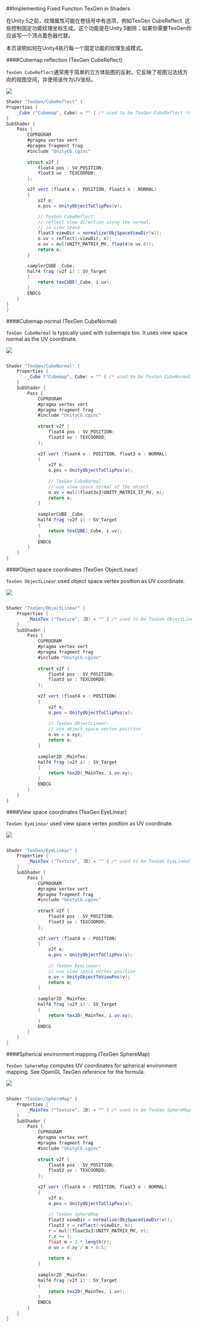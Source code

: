 ##Implementing Fixed Function TexGen in Shaders

在Unity 5之前，纹理属性可能在卷括号中有选项，例如TexGen CubeReflect. 这些控制固定功能纹理坐标生成。这个功能是在Unity 5删除；如果你需要TexGen你应该写一个顶点着色器代替。


本页说明如何在Unity4执行每一个固定功能的纹理生成模式。

####Cubemap reflection (TexGen CubeReflect)

`TexGen CubeReflect`通常用于简单的立方体贴图的反射。它反映了视图沿法线方向的视图空间，并使用该作为UV坐标。

![](/assets/TexGenCubeReflect.png)

```csharp
Shader "TexGen/CubeReflect" {
Properties {
    _Cube ("Cubemap", Cube) = "" { /* used to be TexGen CubeReflect */ }
}
SubShader { 
    Pass { 
        CGPROGRAM
        #pragma vertex vert
        #pragma fragment frag
        #include "UnityCG.cginc"
        
        struct v2f {
            float4 pos : SV_POSITION;
            float3 uv : TEXCOORD0;
        };

        v2f vert (float4 v : POSITION, float3 n : NORMAL)
        {
            v2f o;
            o.pos = UnityObjectToClipPos(v);

            // TexGen CubeReflect:
            // reflect view direction along the normal,
            // in view space
            float3 viewDir = normalize(ObjSpaceViewDir(v));
            o.uv = reflect(-viewDir, n);
            o.uv = mul(UNITY_MATRIX_MV, float4(o.uv,0));
            return o;
        }

        samplerCUBE _Cube;
        half4 frag (v2f i) : SV_Target
        {
            return texCUBE(_Cube, i.uv);
        }
        ENDCG 
    } 
}
}
```

####Cubemap normal (TexGen CubeNormal)

`TexGen CubeNormal` is typically used with cubemaps too. It uses view space normal as the UV coordinate.


![](/assets/TexGenCubeNormal.png)

```csharp

Shader "TexGen/CubeNormal" {
    Properties {
        _Cube ("Cubemap", Cube) = "" { /* used to be TexGen CubeNormal */ }
    }
    SubShader { 
        Pass { 
            CGPROGRAM
            #pragma vertex vert
            #pragma fragment frag
            #include "UnityCG.cginc"
            
            struct v2f {
                float4 pos : SV_POSITION;
                float3 uv : TEXCOORD0;
            };
    
            v2f vert (float4 v : POSITION, float3 n : NORMAL)
            {
                v2f o;
                o.pos = UnityObjectToClipPos(v);
    
                // TexGen CubeNormal:
                // use view space normal of the object
                o.uv = mul((float3x3)UNITY_MATRIX_IT_MV, n);
                return o;
            }
    
            samplerCUBE _Cube;
            half4 frag (v2f i) : SV_Target
            {
                return texCUBE(_Cube, i.uv);
            }
            ENDCG 
        } 
    }
}
```


####Object space coordinates (TexGen ObjectLinear)

`TexGen ObjectLinear` used object space vertex position as UV coordinate.

![](/assets/TexGenObjectLinear.png)

```csharp

Shader "TexGen/ObjectLinear" {
    Properties {
        _MainTex ("Texture", 2D) = "" { /* used to be TexGen ObjectLinear */ }
    }
    SubShader { 
        Pass { 
            CGPROGRAM
            #pragma vertex vert
            #pragma fragment frag
            #include "UnityCG.cginc"
            
            struct v2f {
                float4 pos : SV_POSITION;
                float3 uv : TEXCOORD0;
            };
    
            v2f vert (float4 v : POSITION)
            {
                v2f o;
                o.pos = UnityObjectToClipPos(v);
    
                // TexGen ObjectLinear:
                // use object space vertex position
                o.uv = v.xyz;
                return o;
            }
    
            sampler2D _MainTex;
            half4 frag (v2f i) : SV_Target
            {
                return tex2D(_MainTex, i.uv.xy);
            }
            ENDCG 
        } 
    }
}
```


####View space coordinates (TexGen EyeLinear)

`TexGen EyeLinear` used view space vertex position as UV coordinate.

![](/assets/TexGenEyeLinear.png)

```csharp

Shader "TexGen/EyeLinear" {
    Properties {
        _MainTex ("Texture", 2D) = "" { /* used to be TexGen EyeLinear */ }
    }
    SubShader { 
        Pass { 
            CGPROGRAM
            #pragma vertex vert
            #pragma fragment frag
            #include "UnityCG.cginc"
            
            struct v2f {
                float4 pos : SV_POSITION;
                float3 uv : TEXCOORD0;
            };
    
            v2f vert (float4 v : POSITION)
            {
                v2f o;
                o.pos = UnityObjectToClipPos(v);
    
                // TexGen EyeLinear:
                // use view space vertex position
                o.uv = UnityObjectToViewPos(v);
                return o;
            }
    
            sampler2D _MainTex;
            half4 frag (v2f i) : SV_Target
            {
                return tex2D(_MainTex, i.uv.xy);
            }
            ENDCG 
        } 
    }
}
```

####Spherical environment mapping (TexGen SphereMap)

`TexGen SphereMap` computes UV coordinates for spherical environment mapping. See OpenGL TexGen reference for the formula.

![](/assets/TexGenSphereMap.png)

```csharp

Shader "TexGen/SphereMap" {
    Properties {
        _MainTex ("Texture", 2D) = "" { /* used to be TexGen SphereMap */ }
    }
    SubShader { 
        Pass { 
            CGPROGRAM
            #pragma vertex vert
            #pragma fragment frag
            #include "UnityCG.cginc"
            
            struct v2f {
                float4 pos : SV_POSITION;
                float2 uv : TEXCOORD0;
            };
    
            v2f vert (float4 v : POSITION, float3 n : NORMAL)
            {
                v2f o;
                o.pos = UnityObjectToClipPos(v);
    
                // TexGen SphereMap
                float3 viewDir = normalize(ObjSpaceViewDir(v));
                float3 r = reflect(-viewDir, n);
                r = mul((float3x3)UNITY_MATRIX_MV, r);
                r.z += 1;
                float m = 2 * length(r);
                o.uv = r.xy / m + 0.5;
    
                return o;
            }
    
            sampler2D _MainTex;
            half4 frag (v2f i) : SV_Target
            {
                return tex2D(_MainTex, i.uv);
            }
            ENDCG 
        } 
    }
}
```